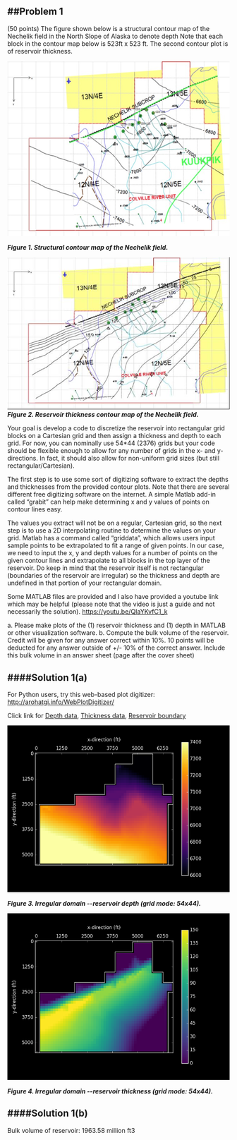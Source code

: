 ##Problem 1
-------
(50 points) The figure shown below is a structural contour map of the Nechelik field in the North Slope of Alaska to denote depth Note that each block in the contour map below is 523ft x 523 ft. The second contour plot is of reservoir thickness.

![Figure 1](https://github.com/JostineHo/PGE392K-ReservoirSimulation/blob/master/ContourDepth.png?raw=true)

**_Figure 1. Structural contour map of the Nechelik field._**

![Figure 2](https://github.com/JostineHo/PGE392K-ReservoirSimulation/blob/master/ContourThickness.png?raw=true)
**_Figure 2. Reservoir thickness contour map of the Nechelik field._**

Your goal is develop a code to discretize the reservoir into rectangular grid blocks on a Cartesian grid and then assign a thickness and depth to each grid. For now, you can nominally use 54*44 (2376) grids but your code should be flexible enough to allow for any number of grids in the x- and y- directions. In fact, it should also allow for non-uniform grid sizes (but still rectangular/Cartesian).

The first step is to use some sort of digitizing software to extract the depths and thicknesses from the provided contour plots. Note that there are several different free digitizing software on the internet. A simple Matlab add-in called “grabit” can help make determining x and y values of points on contour lines easy.

The values you extract will not be on a regular, Cartesian grid, so the next step is to use a 2D interpolating routine to determine the values on your grid. Matlab has a command called “griddata”, which allows users input sample points to be extrapolated to fit a range of given points. In our case, we need to input the x, y and depth values for a number of points on the given contour lines and extrapolate to all  blocks in the top layer of the reservoir. Do keep in mind that the reservoir itself is not rectangular (boundaries of the reservoir are irregular) so the thickness and depth are undefined in that portion of your rectangular domain.

Some MATLAB files are provided and I also have provided a youtube link which may be helpful (please note that the video is just a guide and not necessarily the solution). https://youtu.be/QIaYKvfC1_k

a.	Please make plots of the (1) reservoir thickness and (1) depth in MATLAB or other visualization software.
b.	Compute the bulk volume of the reservoir. Credit will be given for any answer correct within 10%. 10 points will be deducted for any answer outside of +/- 10% of the correct answer. Include this bulk volume in an answer sheet (page after the cover sheet)

####Solution 1(a)
-------
For Python users, try this web-based plot digitizer: http://arohatgi.info/WebPlotDigitizer/

Click link for [Depth data](https://github.com/JostineHo/PGE392K-ReservoirSimulation/blob/master/res_depth.csv), [Thickness data](https://github.com/JostineHo/PGE392K-ReservoirSimulation/blob/master/res_thickness.csv), [Reservoir boundary](https://github.com/JostineHo/PGE392K-ReservoirSimulation/blob/master/bound.csv)

![Figure 3](https://github.com/JostineHo/PGE392K-ReservoirSimulation/blob/master/res_depth_masked.png?raw=true)

**_Figure 3. Irregular domain --reservoir depth (grid mode: 54x44)._**

![Figure 4](https://github.com/JostineHo/PGE392K-ReservoirSimulation/blob/master/res_thickness_masked.png?raw=true)

**_Figure 4. Irregular domain --reservoir thickness (grid mode: 54x44)._**

####Solution 1(b)
-------
Bulk volume of reservoir: 1963.58 million ft3
